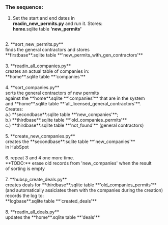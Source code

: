 ### The sequence:
1. Set the start and end dates in <br>
**readin_new_permits.py** and run it. Stores:<br>
**home**.sqlite table **'new_permits'**<br>
<br>
2. **sort_new_permits.py**<br>
finds the general contractors and stores<br>
**firstbase**.sqlite table **'new_permits_with_gen_contractors'**<br>
<br>
3. **readin_all_companies.py**<br>
creates an actual table of companies in:<br>
**home**.sqlite table **'companies'**<br>
<br>
4. **sort_companies.py**<br>
sorts the general contractors of new permits<br>
against the **home**.sqlite **'companies'** that are in the system<br>
and **home**.sqlite table **'all_licensed_general_contractors'**.<br>
Creates:<br>
a.) **secondbase**.sqlite table **'new_companies'**;<br>
b.) **thirdbase**.sqlite table **'old_companies_permits'**<br>
c.) **thirdbase**.sqlite table **'not_found'** (general contractors)<br><br>
5. **create_new_companies.py**<br>
creates the **secondbase**.sqlite table **'new_companies'**<br>
in HubSpot<br><br>
6. repeat 3 and 4 one more time.<br>
**TODO:** erase old records from 'new_companies' when the result<br>
of sorting is empty<br><br>
7. **hubsp_create_deals.py**<br>
creates deals for **thirdbase**.sqlite table **'old_companies_permits'**<br>
(and automatically assiciates them with the companies during the creation)<br>
records the log to:<br>
**logbase**.sqlite table **'created_deals'**<br><br>
8. **readin_all_deals.py**<br>
updates the **home**.sqlite table **'deals'**<br><br>


